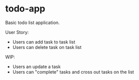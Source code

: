 # todo-app

Basic todo list application.

User Story:
+ Users can add task to task list
+ Users can delete task on task list

WIP:
+ Users an update a task 
+ Users can "complete" tasks and cross out tasks on the list

